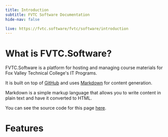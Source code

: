 ```yaml
---
title: Introduction
subtitle: FVTC Software Documentation
hide-nav: false

live: https://fvtc.software/fvtc/software/introduction
---
```


# What is FVTC.Software?

FVTC.Software is a platform for hosting and managing course materials for Fox Valley Technical College's IT Programs.

It is built on top of [GitHub](https://github.com) and uses [Markdown](https://www.markdownguide.org/) for content generation.

Markdown is a simple markup language that allows you to write content in plain text and have it converted to HTML.

You can see the source code for this page [here](https://github.com/FVTC/courses/blob/master/pages/software/introduction.md?plain=true).

# Features
